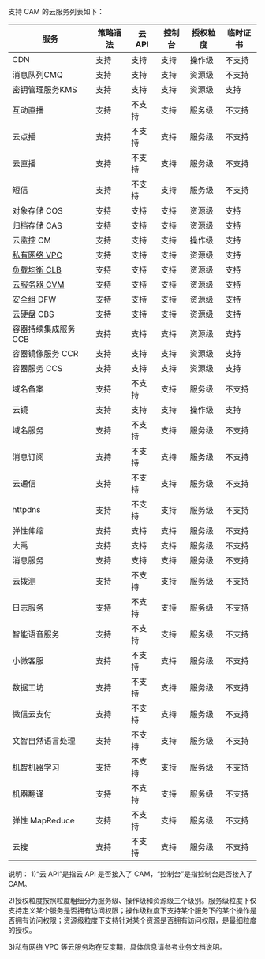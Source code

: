 支持 CAM 的云服务列表如下：

| 服务  | 策略语法 | 云 API |控制台  |授权粒度 | 临时证书|
|---------|---------|---------|---------|---------|---------|
| CDN | 支持 | 支持 |支持 |  操作级 | 不支持 |
| 消息队列CMQ |支持|支持|支持|资源级| 不支持 |
| 密钥管理服务KMS | 支持| 支持| 支持| 资源级 |支持 |
| 互动直播| 支持 | 不支持 |支持 |  服务级 | 不支持 |
| 云点播 | 支持 | 不支持 | 支持 | 服务级 | 不支持 |
| 云直播| 支持 | 不支持 |支持  | 服务级 | 不支持 |
| 短信|支持| 不支持 |支持 | 服务级 | 不支持 |
| 对象存储 COS| 支持 | 支持 |支持 | 资源级 | 支持 |
| 归档存储 CAS| 支持 | 支持  | 支持  |资源级 | 支持 |
| 云监控 CM| 支持 | 支持  |支持| 操作级 | 支持 |
| [私有网络 VPC](https://www.qcloud.com/document/product/215/9510) |  支持 | 支持  | 支持 | 资源级 | 支持 |
| [负载均衡 CLB](https://www.qcloud.com/document/product/214/9779)| 支持 | 支持  |支持| 资源级 | 支持 |
| [云服务器 CVM](https://www.qcloud.com/document/product/213/10314)| 支持 | 支持  |支持| 资源级 | 支持 |
| 安全组 DFW| 支持 | 支持  |支持| 资源级 | 支持 |
| 云硬盘 CBS| 支持 | 支持  |支持| 资源级 | 支持 |
| 容器持续集成服务 CCB| 支持 | 支持  | 支持  |资源级 | 支持 |
| 容器镜像服务 CCR| 支持 | 支持  | 支持  |资源级 | 支持 |
| 容器服务 CCS| 支持 | 支持  | 支持  |资源级 | 支持 |
| 域名备案 | 支持 | 不支持  |支持| 服务级 | 不支持 |
| 云镜 | 支持 | 支持  |支持| 操作级 | 支持 |
| 域名服务 | 支持 | 不支持  |支持| 服务级 | 不支持 |
| 消息订阅 | 支持 | 不支持  |支持| 服务级 | 不支持 |
| 云通信 | 支持 | 不支持  |支持| 服务级 | 不支持 |
| httpdns | 支持 | 不支持  |支持| 服务级 | 不支持| 
| 弹性伸缩 | 支持 | 支持  |支持| 服务级 | 不支持 |
| 大禹 | 支持 | 支持  |支持| 服务级 | 不支持 |
| 消息服务 | 支持 | 支持  |支持| 服务级 | 不支持| 
| 云拨测 | 支持 | 不支持  |支持| 服务级 | 不支持 |
| 日志服务 | 支持 | 不支持  |支持| 服务级 | 不支持| 
| 智能语音服务 | 支持 | 不支持  |支持| 服务级 | 不支持| 
| 小微客服 | 支持 | 不支持  |支持| 服务级 | 不支持 |
| 数据工坊 | 支持 | 不支持  |支持| 服务级 | 不支持 |
| 微信云支付 | 支持 | 不支持  |支持| 服务级 | 不支持| 
| 文智自然语言处理 | 支持 | 不支持  |支持| 服务级 | 不支持| 
| 机智机器学习 | 支持 | 不支持  |支持| 服务级 | 不支持 |
| 机器翻译 | 支持 | 不支持  |支持| 服务级 | 不支持 |
| 弹性 MapReduce | 支持 | 不支持  |支持| 服务级 | 不支持| 
| 云搜 | 支持 | 不支持  |支持| 服务级 | 不支持 |

说明：
1)“云 API”是指云 API 是否接入了 CAM，“控制台”是指控制台是否接入了 CAM。 

2)授权粒度按照粒度粗细分为服务级、操作级和资源级三个级别。服务级粒度下仅支持定义某个服务是否拥有访问权限；操作级粒度下支持某个服务下的某个操作是否拥有访问权限；资源级粒度下支持针对某个资源是否拥有访问权限，是最细粒度的授权。

3)私有网络 VPC 等云服务均在灰度期，具体信息请参考业务文档说明。

